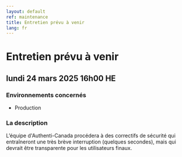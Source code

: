 ```yaml
---
layout: default
ref: maintenance
title: Entretien prévu à venir
lang: fr
---
```

# Entretien prévu à venir

## lundi 24 mars 2025 16h00 HE

### Environnements concernés

* Production

### La description

L’équipe d'Authenti-Canada procédera à des correctifs de sécurité qui entraîneront une très brève interruption (quelques secondes), mais qui devrait être transparente pour les utilisateurs finaux.
